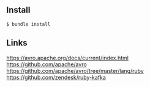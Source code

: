 ## Install

```
$ bundle install
```

## Links
https://avro.apache.org/docs/current/index.html
https://github.com/apache/avro
https://github.com/apache/avro/tree/master/lang/ruby
https://github.com/zendesk/ruby-kafka
